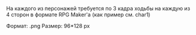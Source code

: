 На каждого из персонажей требуется по 3 кадра ходьбы на каждую из 4 сторон в формате RPG Maker'а (как пример см. char1)

Формат: .png
Размер: 96*128 px